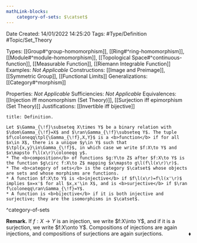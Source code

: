 ```yaml
---
mathLink-blocks:
    category-of-sets: $\catset$
---
```


<div class="topSpace"></div>

Date Created: 14/01/2022 14:25:20
Tags: #Type/Definition #Topic/Set_Theory

Types: [[Group#^group-homomorphism]], [[Ring#^ring-homomorphism]], [[Module#^module-homomorphism]], [[Topological Space#^continuous-function]], [[Measurable Function]], [[Riemann Integrable Function]]
Examples: <i>Not Applicable</i>
Constructions: [[Image and Preimage]], [[Symmetric Group]], [[Functional Limits]]
Generalizations: [[Category#^morphism]]

Properties: <i>Not Applicable</i>
Sufficiencies: <i>Not Applicable</i>
Equivalences: [[Injection iff monomorphism (Set Theory)]], [[Surjection iff epimorphism (Set Theory)]]
Justifications: [[Invertible iff bijective]]

``` ad-Definition
title: Definition.

Let $\Gamma_{\!f}\subseteq X\times Y$ be a binary relation with $\dom\Gamma_{\!f}=X$ and $\ran\Gamma_{\!f}\subseteq Y$. The tuple $f\coloneqq\tpl{\Gamma_{\!f},X,Y}$ is a <b>function</b> if for all $x\in X$, there is a unique $y\in Y$ such that $\tpl{x,y}\in\Gamma_{\!f}$, in which case we write $f:X\to Y$ and $x\mapsto f\l(x\r)\coloneqq y$.
* The <b>composition</b> of functions $g:Y\to Z$ after $f:X\to Y$ is the function $g\circ f:X\to Z$ mapping $x\mapsto g\l(f\l(x\r)\r)$.
* The <b>category of sets</b> is the category $\catset$ whose objects are sets and whose morphisms are functions.
* A function $f:X\to Y$ is <b>injective</b> if $f\l(x\r)=f\l(x'\r)$ implies $x=x'$ for all $x,x'\in X$, and is <b>surjective</b> if $\ran f\coloneqq\ran\Gamma_{\!f}=Y$.
* A function is <b>bijective</b> if it is both injective and surjective; they are the isomorphisms in $\catset$.

```
^category-of-sets

<b>Remark.</b> If $f:X\to Y$ is an injection, we write $f:X\into Y$, and if it is a surjection, we write $f:X\onto Y$. Compositions of injections are again injections, and compositions of surjections are again surjections.<span style="float:right;">$\blacklozenge$</span>
